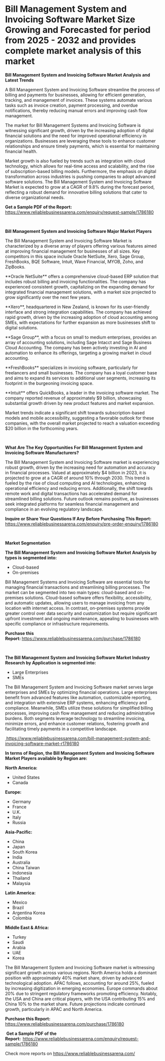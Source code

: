 <p><h1>Bill Management System and Invoicing Software Market Size Growing and Forecasted for period from 2025 - 2032 and provides complete market analysis of this market</h1></p><p><strong>Bill Management System and Invoicing Software Market Analysis and Latest Trends</strong></p>
<p><p>A Bill Management System and Invoicing Software streamline the process of billing and payments for businesses, allowing for efficient generation, tracking, and management of invoices. These systems automate various tasks such as invoice creation, payment processing, and overdue notifications, thereby reducing manual errors and improving cash flow management. </p><p>The market for Bill Management Systems and Invoicing Software is witnessing significant growth, driven by the increasing adoption of digital financial solutions and the need for improved operational efficiency in organizations. Businesses are leveraging these tools to enhance customer relationships and ensure timely payments, which is essential for maintaining financial health.</p><p>Market growth is also fueled by trends such as integration with cloud technology, which allows for real-time access and scalability, and the rise of subscription-based billing models. Furthermore, the emphasis on digital transformation across industries is pushing companies to adopt advanced software solutions. The Bill Management System and Invoicing Software Market is expected to grow at a CAGR of 9.8% during the forecast period, reflecting a robust demand for innovative billing solutions that cater to diverse organizational needs.</p></p>
<p><strong>Get a Sample PDF of the Report:&nbsp;</strong> <a href="https://www.reliablebusinessarena.com/enquiry/request-sample/1786180?utm_campaign=3021&utm_medium=2&utm_source=Github&utm_content=ia&utm_term=25032025&utm_id=bill-management-system-and-invoicing-software">https://www.reliablebusinessarena.com/enquiry/request-sample/1786180</a></p>
<p>&nbsp;</p>
<p><strong>Bill Management System and Invoicing Software Major Market Players</strong></p>
<p><p>The Bill Management System and Invoicing Software Market is characterized by a diverse array of players offering various features aimed at improving financial management for businesses of all sizes. Key competitors in this space include Oracle NetSuite, Xero, Sage Group, FreshBooks, BQE Software, Intuit, Wave Financial, MYOB, Zoho, and ZipBooks.</p><p>**Oracle NetSuite** offers a comprehensive cloud-based ERP solution that includes robust billing and invoicing functionalities. The company has experienced consistent growth, capitalizing on the expanding demand for integrated financial management solutions, with a market size projected to grow significantly over the next few years.</p><p>**Xero**, headquartered in New Zealand, is known for its user-friendly interface and strong integration capabilities. The company has achieved rapid growth, driven by the increasing adoption of cloud accounting among SMEs, with expectations for further expansion as more businesses shift to digital solutions.</p><p>**Sage Group**, with a focus on small to medium enterprises, provides an array of accounting solutions, including Sage Intacct and Sage Business Cloud Accounting. The company has been actively investing in AI and automation to enhance its offerings, targeting a growing market in cloud accounting.</p><p>**FreshBooks** specializes in invoicing software, particularly for freelancers and small businesses. The company has a loyal customer base and aims to expand its services to additional user segments, increasing its footprint in the burgeoning invoicing space.</p><p>**Intuit** offers QuickBooks, a leader in the invoicing software market. The company reported revenue of approximately $9 billion, showcasing substantial growth driven by new product features and market expansion.</p><p>Market trends indicate a significant shift towards subscription-based models and mobile accessibility, suggesting a favorable outlook for these companies, with the overall market projected to reach a valuation exceeding $20 billion in the forthcoming years.</p></p>
<p>&nbsp;</p>
<p><strong>What Are The Key Opportunities For Bill Management System and Invoicing Software Manufacturers?</strong></p>
<p><p>The Bill Management System and Invoicing Software market is experiencing robust growth, driven by the increasing need for automation and accuracy in financial processes. Valued at approximately $4 billion in 2023, it is projected to grow at a CAGR of around 10% through 2030. This trend is fueled by the rise of cloud computing and AI technologies, enhancing operational efficiency and reducing errors. Additionally, the shift towards remote work and digital transactions has accelerated demand for streamlined billing solutions. Future outlook remains positive, as businesses seek integrated platforms for seamless financial management and compliance in an evolving regulatory landscape.</p></p>
<p><strong>Inquire or Share Your Questions If Any Before Purchasing This Report:</strong> <a href="https://www.reliablebusinessarena.com/enquiry/pre-order-enquiry/1786180?utm_campaign=3021&utm_medium=2&utm_source=Github&utm_content=ia&utm_term=25032025&utm_id=bill-management-system-and-invoicing-software">https://www.reliablebusinessarena.com/enquiry/pre-order-enquiry/1786180</a></p>
<p>&nbsp;</p>
<p><strong>Market Segmentation</strong></p>
<p><strong>The Bill Management System and Invoicing Software Market Analysis by types is segmented into:</strong></p>
<p><ul><li>Cloud-based</li><li>On-premises</li></ul></p>
<p><p>Bill Management Systems and Invoicing Software are essential tools for managing financial transactions and streamlining billing processes. The market can be segmented into two main types: cloud-based and on-premises solutions. Cloud-based software offers flexibility, accessibility, and automatic updates, allowing users to manage invoicing from any location with internet access. In contrast, on-premises systems provide greater control over data security and customization but require significant upfront investment and ongoing maintenance, appealing to businesses with specific compliance or infrastructure requirements.</p></p>
<p><strong>Purchase this Report:&nbsp;</strong><a href="https://www.reliablebusinessarena.com/purchase/1786180?utm_campaign=3021&utm_medium=2&utm_source=Github&utm_content=ia&utm_term=25032025&utm_id=bill-management-system-and-invoicing-software">https://www.reliablebusinessarena.com/purchase/1786180</a></p>
<p>&nbsp;</p>
<p><strong>The Bill Management System and Invoicing Software Market Industry Research by Application is segmented into:</strong></p>
<p><ul><li>Large Enterprises</li><li>SMEs</li></ul></p>
<p><p>The Bill Management System and Invoicing Software market serves large enterprises and SMEs by optimizing financial operations. Large enterprises benefit from advanced features like automation, customizable reporting, and integration with extensive ERP systems, enhancing efficiency and compliance. Meanwhile, SMEs utilize these solutions for simplified billing processes, improving cash flow management and reducing administrative burdens. Both segments leverage technology to streamline invoicing, minimize errors, and enhance customer relations, fostering growth and facilitating timely payments in a competitive landscape.</p></p>
<p><a href="https://www.reliablebusinessarena.com/bill-management-system-and-invoicing-software-market-r1786180?utm_campaign=3021&utm_medium=2&utm_source=Github&utm_content=ia&utm_term=25032025&utm_id=bill-management-system-and-invoicing-software">&nbsp;https://www.reliablebusinessarena.com/bill-management-system-and-invoicing-software-market-r1786180</a></p>
<p><strong>In terms of Region, the Bill Management System and Invoicing Software Market Players available by Region are:</strong></p>
<p>
    <p> <strong> North America: </strong>
        <ul>
            <li>United States</li>
            <li>Canada</li>
        </ul>
        </p> 
    <p> <strong> Europe: </strong>
        <ul>
            <li>Germany</li>
            <li>France</li>
            <li>U.K.</li>
            <li>Italy</li>
            <li>Russia</li>
        </ul>
        </p> 
    <p> <strong> Asia-Pacific: </strong>
        <ul>
            <li>China</li>
            <li>Japan</li>
            <li>South Korea</li>
            <li>India</li>
            <li>Australia</li>
            <li>China Taiwan</li>
            <li>Indonesia</li>
            <li>Thailand</li>
            <li>Malaysia</li>
        </ul>
        </p> 
    <p> <strong> Latin America: </strong>
        <ul>
            <li>Mexico</li>
            <li>Brazil</li>
            <li>Argentina Korea</li>
            <li>Colombia</li>
        </ul>
        </p> 
    <p> <strong> Middle East & Africa: </strong>
        <ul>
            <li>Turkey</li>
            <li>Saudi</li>
            <li>Arabia</li>
            <li>UAE</li>
            <li>Korea</li>
        </ul>
    </p>
    </p>
<p><p>The Bill Management System and Invoicing Software market is witnessing significant growth across various regions. North America holds a dominant position with approximately 40% market share, driven by advanced technological adoption. APAC follows, accounting for around 25%, fueled by increasing digitization in emerging economies. Europe commands about 20% due to stringent regulatory frameworks promoting efficiency. Notably, the USA and China are critical players, with the USA contributing 15% and China 10% to the market share. Future projections indicate continued growth, particularly in APAC and North America.</p></p>
<p><strong>Purchase this Report: </strong><a href="https://www.reliablebusinessarena.com/purchase/1786180?utm_campaign=3021&utm_medium=2&utm_source=Github&utm_content=ia&utm_term=25032025&utm_id=bill-management-system-and-invoicing-software">https://www.reliablebusinessarena.com/purchase/1786180</a></p>
<p>&nbsp;<strong>Get a Sample PDF of the Report:&nbsp;&nbsp;</strong><a href="https://www.reliablebusinessarena.com/enquiry/request-sample/1786180?utm_campaign=3021&utm_medium=2&utm_source=Github&utm_content=ia&utm_term=25032025&utm_id=bill-management-system-and-invoicing-software">https://www.reliablebusinessarena.com/enquiry/request-sample/1786180</a></p>
<p><strong></strong></p>
<p>Check more reports on <a href="https://www.reliablebusinessarena.com/?utm_campaign=3021&utm_medium=2&utm_source=Github&utm_content=ia&utm_term=25032025&utm_id=bill-management-system-and-invoicing-software">https://www.reliablebusinessarena.com/</a></p>